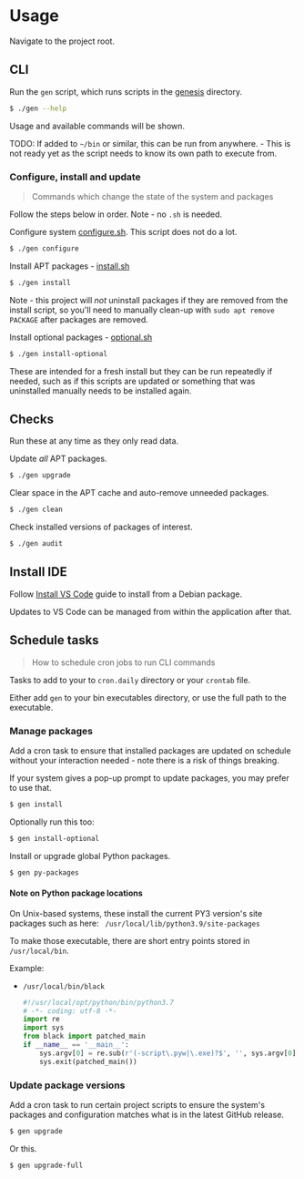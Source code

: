 # Usage

Navigate to the project root.


## CLI

Run the `gen` script, which runs scripts in the [genesis](/genesis) directory.

```sh
$ ./gen --help
```

Usage and available commands will be shown.

TODO: If added to `~/bin` or similar, this can be run from anywhere. - This is not ready yet as the script needs to know its own path to execute from.


### Configure, install and update
> Commands which change the state of the system and packages

Follow the steps below in order. Note - no `.sh` is needed.

Configure system [configure.sh](/genesis/config.sh). This script does not do a lot.

```sh
$ ./gen configure
```

Install APT packages - [install.sh](/genesis/install.sh)

```sh
$ ./gen install
```

Note - this project will _not_ uninstall packages if they are removed from the install script, so you'll need to manually clean-up with `sudo apt remove PACKAGE` after packages are removed.

Install optional packages - [optional.sh](/genesis/install-optional.sh)

```sh
$ ./gen install-optional
```

These are intended for a fresh install but they can be run repeatedly if needed, such as if this scripts are updated or something that was uninstalled manually needs to be installed again.

## Checks

Run these at any time as they only read data.

Update _all_ APT packages.

```sh
$ ./gen upgrade
```

Clear space in the APT cache and auto-remove unneeded packages.

```sh
$ ./gen clean
```

Check installed versions of packages of interest.

```sh
$ ./gen audit
```


## Install IDE

Follow [Install VS Code](/docs/install-vs-code.md) guide to install from a Debian package.

Updates to VS Code can be managed from within the application after that.


## Schedule tasks
> How to schedule cron jobs to run CLI commands

<!-- This could be moved to a separate section even as Configure, but it must follow Usage/CLI -->

Tasks to add to your to `cron.daily` directory or your `crontab` file.

Either add `gen` to your bin executables directory, or use the full path to the executable.

### Manage packages

Add a cron task to ensure that installed packages are updated on schedule without your interaction needed - note there is a risk of things breaking.

If your system gives a pop-up prompt to update packages, you may prefer to use that.

<!-- TODO: git pull, or checkout latest tag, both as options, ideally through gen CLI -->

```sh
$ gen install
```

Optionally run this too:

```sh
$ gen install-optional
```

Install or upgrade global Python packages.

```sh
$ gen py-packages
```

#### Note on Python package locations

On Unix-based systems, these install the current PY3 version's site packages  such as here: ` /usr/local/lib/python3.9/site-packages`

To make those executable, there are short entry points stored in `/usr/local/bin`.

Example:

- `/usr/local/bin/black`
    ```python
    #!/usr/local/opt/python/bin/python3.7
    # -*- coding: utf-8 -*-
    import re
    import sys
    from black import patched_main
    if __name__ == '__main__':
        sys.argv[0] = re.sub(r'(-script\.pyw|\.exe)?$', '', sys.argv[0])
        sys.exit(patched_main())
    ```

### Update package versions

Add a cron task to run certain project scripts to ensure the system's packages and configuration matches what is in the latest GitHub release.

```sh
$ gen upgrade
```

Or this.

```sh
$ gen upgrade-full
```
